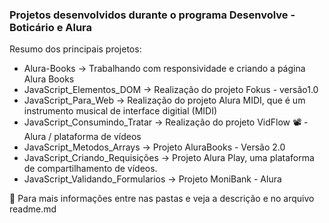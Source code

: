 ### Projetos desenvolvidos durante o programa Desenvolve - Boticário e Alura

Resumo dos principais projetos:

* Alura-Books -> Trabalhando com responsividade e criando a página Alura Books
* JavaScript_Elementos_DOM -> Realização do projeto Fokus - versão1.0
* JavaScript_Para_Web -> Realização do projeto Alura MIDI, que é um instrumento musical de interface digitial (MIDI)
* JavaScript_Consumindo_Tratar -> Realização do projeto VidFlow 📽️ - Alura / plataforma de vídeos
* JavaScript_Metodos_Arrays -> Projeto AluraBooks - Versão 2.0
* JavaScript_Criando_Requisições ->  Projeto Alura Play, uma plataforma de compartilhamento de vídeos.
* JavaScript_Validando_Formularios -> Projeto MoniBank - Alura

🚩 Para mais informações entre nas pastas e veja a descrição e no arquivo readme.md
